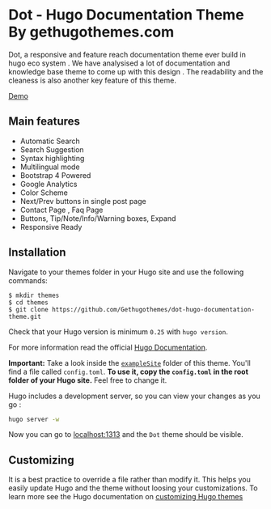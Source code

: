 # Dot - Hugo Documentation Theme By gethugothemes.com 

Dot, a responsive and feature reach documentation theme ever build in hugo eco system . We have analysised a lot of documentation and knowledge base theme to come up with this design . The readability and the cleaness is also another key feature of this theme. 

[Demo](https://demo.gethugothemes.com/dot/) 


## Main features

- Automatic Search
- Search Suggestion
- Syntax highlighting
- Multilingual mode
- Bootstrap 4 Powered
- Google Analytics 
- Color Scheme
- Next/Prev buttons in single post page
- Contact Page , Faq Page 
- Buttons, Tip/Note/Info/Warning boxes, Expand
- Responsive Ready

## Installation

Navigate to your themes folder in your Hugo site and use the following commands:

```
$ mkdir themes
$ cd themes
$ git clone https://github.com/Gethugothemes/dot-hugo-documentation-theme.git

```
Check that your Hugo version is minimum `0.25` with `hugo version`.

For more information read the official [Hugo Documentation](//gohugo.io/overview/installing/).


**Important:** Take a look inside the [`exampleSite`](https://github.com/Gethugothemes/dot-hugo-documentation-theme/tree/master/exampleSite) folder of this theme. You'll find a file called `config.toml`. **To use it, copy the `config.toml` in the root folder of your Hugo site.** Feel free to change it.

Hugo includes a development server, so you can view your changes as you go :

``` sh
hugo server -w
```

Now you can go to [localhost:1313](http://localhost:1313) and the `Dot`
theme should be visible.

## Customizing
It is a best practice to override a file rather than modify it. This helps you easily update Hugo and the theme without loosing your customizations. To learn more see the Hugo documentation on [customizing Hugo themes](https://gohugo.io/themes/customizing)

